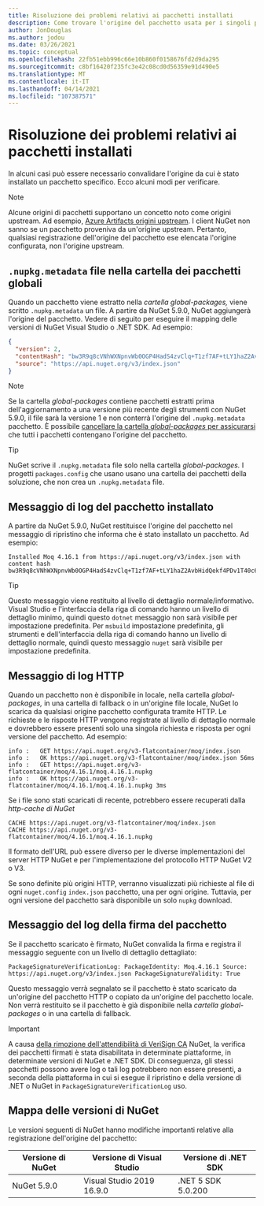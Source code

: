 ```yaml
---
title: Risoluzione dei problemi relativi ai pacchetti installati
description: Come trovare l'origine del pacchetto usata per i singoli pacchetti
author: JonDouglas
ms.author: jodou
ms.date: 03/26/2021
ms.topic: conceptual
ms.openlocfilehash: 22fb51ebb996c66e10b860f0158676fd2d9da295
ms.sourcegitcommit: c8bf16420f235fc3e42c08cd0d56359e91d490e5
ms.translationtype: MT
ms.contentlocale: it-IT
ms.lasthandoff: 04/14/2021
ms.locfileid: "107387571"
---
```

# <a name="troubleshooting-installed-packages"></a>Risoluzione dei problemi relativi ai pacchetti installati

In alcuni casi può essere necessario convalidare l'origine da cui è stato installato un pacchetto specifico. Ecco alcuni modi per verificare.

> [!Note]
> Alcune origini di pacchetti supportano un concetto noto come origini upstream. Ad esempio, [Azure Artifacts origini upstream](/azure/devops/artifacts/concepts/upstream-sources). I client NuGet non sanno se un pacchetto proveniva da un'origine upstream. Pertanto, qualsiasi registrazione dell'origine del pacchetto ese elencata l'origine configurata, non l'origine upstream.

## <a name="nupkgmetadata-file-in-global-packages-folder"></a>`.nupkg.metadata` file nella cartella dei pacchetti globali

Quando un pacchetto viene estratto nella *cartella global-packages,* viene scritto `.nupkg.metadata` un file. A partire da NuGet 5.9.0, NuGet aggiungerà l'origine del pacchetto. Vedere di seguito per eseguire il mapping delle versioni di NuGet Visual Studio o .NET SDK. Ad esempio:

```json
{
  "version": 2,
  "contentHash": "bw3R9q8cVNhWXNpnvWb0OGP4HadS4zvClq+T1zf7AF+tLY1haZ2AvbHidQekf4PDv1T40c6brZeT/V0IBq7cEQ==",
  "source": "https://api.nuget.org/v3/index.json"
}
```

> [!Note]
> Se la cartella *global-packages* contiene pacchetti estratti prima dell'aggiornamento a una versione più recente degli strumenti con NuGet 5.9.0, il file sarà la versione 1 e non conterrà l'origine del `.nupkg.metadata` pacchetto. È possibile [cancellare la cartella *global-packages* per assicurarsi](../consume-packages/managing-the-global-packages-and-cache-folders.md#clearing-local-folders) che tutti i pacchetti contengano l'origine del pacchetto.

> [!Tip]
> NuGet scrive il `.nupkg.metadata` file solo nella cartella *global-packages.* I progetti `packages.config` che usano usano una cartella dei pacchetti della soluzione, che non crea un `.nupkg.metadata` file.

## <a name="installed-package-log-message"></a>Messaggio di log del pacchetto installato

A partire da NuGet 5.9.0, NuGet restituisce l'origine del pacchetto nel messaggio di ripristino che informa che è stato installato un pacchetto. Ad esempio:

```text
Installed Moq 4.16.1 from https://api.nuget.org/v3/index.json with content hash bw3R9q8cVNhWXNpnvWb0OGP4HadS4zvClq+T1zf7AF+tLY1haZ2AvbHidQekf4PDv1T40c6brZeT/V0IBq7cEQ==.
```

> [!Tip]
> Questo messaggio viene restituito al livello di dettaglio normale/informativo. Visual Studio e l'interfaccia della riga di comando hanno un livello di dettaglio minimo, quindi questo `dotnet` messaggio non sarà visibile per impostazione predefinita. Per `msbuild` impostazione predefinita, gli strumenti e dell'interfaccia della riga di comando hanno un livello di dettaglio normale, quindi questo messaggio `nuget` sarà visibile per impostazione predefinita.

## <a name="http-log-message"></a>Messaggio di log HTTP

Quando un pacchetto non è disponibile in locale, nella cartella *global-packages,* in una cartella di fallback o in un'origine file locale, NuGet lo scarica da qualsiasi origine pacchetto configurata tramite HTTP. Le richieste e le risposte HTTP vengono registrate al livello di dettaglio normale e dovrebbero essere presenti solo una singola richiesta e risposta per ogni versione del pacchetto. Ad esempio:

```text
info :   GET https://api.nuget.org/v3-flatcontainer/moq/index.json
info :   OK https://api.nuget.org/v3-flatcontainer/moq/index.json 56ms
info :   GET https://api.nuget.org/v3-flatcontainer/moq/4.16.1/moq.4.16.1.nupkg
info :   OK https://api.nuget.org/v3-flatcontainer/moq/4.16.1/moq.4.16.1.nupkg 3ms
```

Se i file sono stati scaricati di recente, potrebbero essere recuperati dalla *http-cache di NuGet*

```text
CACHE https://api.nuget.org/v3-flatcontainer/moq/index.json
CACHE https://api.nuget.org/v3-flatcontainer/moq/4.16.1/moq.4.16.1.nupkg
```

Il formato dell'URL può essere diverso per le diverse implementazioni del server HTTP NuGet e per l'implementazione del protocollo HTTP NuGet V2 o V3.

Se sono definite più origini HTTP, verranno visualizzati più richieste al file di ogni `nuget.config` `index.json` pacchetto, una per ogni origine. Tuttavia, per ogni versione del pacchetto sarà disponibile un solo `nupkg` download.

## <a name="package-signature-log-message"></a>Messaggio del log della firma del pacchetto

Se il pacchetto scaricato è firmato, NuGet convalida la firma e registra il messaggio seguente con un livello di dettaglio dettagliato:

```text
PackageSignatureVerificationLog: PackageIdentity: Moq.4.16.1 Source: https://api.nuget.org/v3/index.json PackageSignatureValidity: True
```

Questo messaggio verrà segnalato se il pacchetto è stato scaricato da un'origine del pacchetto HTTP o copiato da un'origine del pacchetto locale. Non verrà restituito se il pacchetto è già disponibile nella *cartella global-packages* o in una cartella di fallback.

> [!Important]
> A causa [della rimozione dell'attendibilità di VeriSign CA](https://github.com/dotnet/announcements/issues/180) NuGet, la verifica dei pacchetti firmati è stata disabilitata in determinate piattaforme, in determinate versioni di NuGet e .NET SDK. Di conseguenza, gli stessi pacchetti possono avere log o tali log potrebbero non essere presenti, a seconda della piattaforma in cui si esegue il ripristino e della versione di .NET o NuGet in `PackageSignatureVerificationLog` uso.

## <a name="nuget-version-map"></a>Mappa delle versioni di NuGet

Le versioni seguenti di NuGet hanno modifiche importanti relative alla registrazione dell'origine del pacchetto:

|Versione di NuGet|Versione di Visual Studio|Versione di .NET SDK|
|---|---|---|
|NuGet 5.9.0|Visual Studio 2019 16.9.0|.NET 5 SDK 5.0.200|
